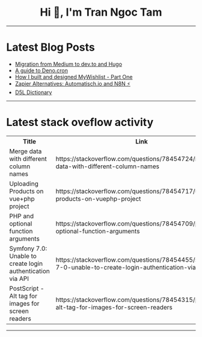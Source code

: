 <h1 align="center">Hi 👋, I'm Tran Ngoc Tam</h1>

---

# Latest Blog Posts 
<!-- BLOG-POST-LIST:START -->
- [Migration from Medium to dev.to and Hugo](https://dev.to/jetthoughts_61/migration-from-medium-to-devto-and-hugo-28bj)
- [A guide to Deno.cron](https://dev.to/logrocket/a-guide-to-denocron-5ejm)
- [How I built and designed MyWishlist - Part One](https://dev.to/jolamemushaj/how-i-built-and-designed-mywishlist-part-one-27e6)
- [Zapier Alternatives: Automatisch.io and N8N ⚡️](https://dev.to/steeve/zapier-free-alternatives-automatischio-and-n8n-3bof)
- [D5L Dictionary](https://dev.to/kazure/d5l-dictionary-1l5j)
<!-- BLOG-POST-LIST:END -->

---

# Latest stack oveflow activity
<table>
  <tr><th>Title</th><th>Link</th></tr>
  <!-- STACKOVERFLOW:START --><tr><td>Merge data with different column names</td><td>https://stackoverflow.com/questions/78454724/merge-data-with-different-column-names</td></tr><tr><td>Uploading Products on vue+php project</td><td>https://stackoverflow.com/questions/78454717/uploading-products-on-vuephp-project</td></tr><tr><td>PHP and optional function arguments</td><td>https://stackoverflow.com/questions/78454709/php-and-optional-function-arguments</td></tr><tr><td>Symfony 7.0: Unable to create login authentication via API</td><td>https://stackoverflow.com/questions/78454455/symfony-7-0-unable-to-create-login-authentication-via-api</td></tr><tr><td>PostScript - Alt tag for images for screen readers</td><td>https://stackoverflow.com/questions/78454315/postscript-alt-tag-for-images-for-screen-readers</td></tr><!-- STACKOVERFLOW:END -->
</table>

---


